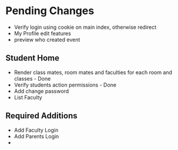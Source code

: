 # Pending Changes
- Verify login using cookie on main index, otherwise redirect
- My Profile edit features
- preview who created event

## Student Home
- Render class mates, room mates and faculties for each room and classes - Done
- Verify students action permissions - Done
- Add change password
- List Faculty

## Required Additions
- Add Faculty Login
- Add Parents Login
- 